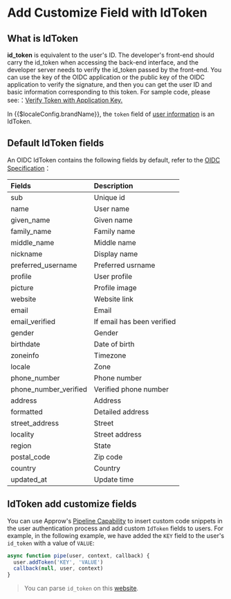 # Add Customize Field with IdToken

<LastUpdated/>

## What is IdToken

**id_token** is equivalent to the user's ID. The developer's front-end should carry the id_token when accessing the back-end interface, and the developer server needs to verify the id_token passed by the front-end. You can use the key of the OIDC application or the public key of the OIDC application to verify the signature, and then you can get the user ID and basic information corresponding to this token. For sample code, please see:：[Verify Token with Application Key.](/docs/guides/basics/authenticate-first-user/how-to-validate-user-token.md#使用应用密钥验证-hs256-算法签名的-token)

In {{$localeConfig.brandName}}, the `token` field of [user information](/docs/guides/user/user-profile.md) is an IdToken.

## Default IdToken fields

An OIDC IdToken contains the following fields by default, refer to the [OIDC Specification](https://openid.net/specs/openid-connect-core-1_0.html#StandardClaims)：

| Fields                | Description                |
| :-------------------- | :------------------------- |
| sub                   | Unique id                  |
| name                  | User name                  |
| given_name            | Given name                 |
| family_name           | Family name                |
| middle_name           | Middle name                |
| nickname              | Display name               |
| preferred_username    | Preferred usrname          |
| profile               | User profile               |
| picture               | Profile image              |
| website               | Website link               |
| email                 | Email                      |
| email_verified        | If email has been verified |
| gender                | Gender                     |
| birthdate             | Date of birth              |
| zoneinfo              | Timezone                   |
| locale                | Zone                       |
| phone_number          | Phone number               |
| phone_number_verified | Verified phone number      |
| address               | Address                    |
| formatted             | Detailed address           |
| street_address        | Street                     |
| locality              | Street address             |
| region                | State                      |
| postal_code           | Zip code                   |
| country               | Country                    |
| updated_at            | Update time                |

## IdToken add customize fields

You can use Approw's [Pipeline Capability](/docs/guides/pipeline/) to insert custom code snippets in the user authentication process and add custom `IdToken` fields to users. For example, in the following example, we have added the `KEY` field to the user's `id_token` with a value of `VALUE`:

```javascript
async function pipe(user, context, callback) {
  user.addToken('KEY', 'VALUE')
  callback(null, user, context)
}
```

> You can parse `id_token` on this [website](https://jwt.yelexin.cn).
